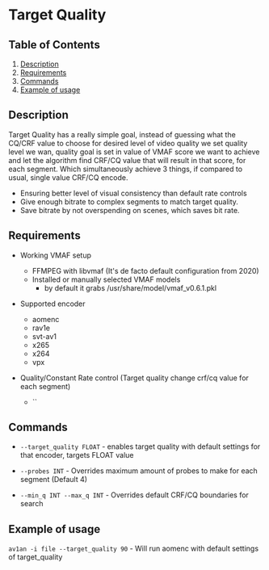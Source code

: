  # Target Quality

## Table of Contents
1. [Description](#Description)
2. [Requirements](#Requirements)
3. [Commands](#Commands)
4. [Example of usage](#Example-of-usage)

## Description

Target Quality has a really simple goal, instead of guessing what the CQ/CRF value to choose for desired level of video quality we set quality level we wan, quality goal is set in value of VMAF score we want to achieve and let the algorithm find CRF/CQ value that will result in that score, for each segment. Which simultaneously achieve 3 things, if compared to usual, single value CRF/CQ encode.

- Ensuring better level of visual consistency than default rate controls
- Give enough bitrate to complex segments to match target quality.
- Save bitrate by not overspending on scenes, which saves bit rate.

## Requirements

- Working VMAF setup
    - FFMPEG with libvmaf (It's de facto default configuration from 2020)
    - Installed or manually selected VMAF models
        - by default it grabs /usr/share/model/vmaf_v0.6.1.pkl

- Supported encoder
    - aomenc
    - rav1e
    - svt-av1
    - x265
    - x264
    - vpx

- Quality/Constant Rate control (Target quality change crf/cq value for each segment)
    - ``

## Commands

- `--target_quality FLOAT` - enables target quality with default settings for that encoder, targets FLOAT value

- `--probes INT` - Overrides maximum amount of probes to make for each segment (Default 4)

- `--min_q INT --max_q INT` - Overrides default CRF/CQ boundaries for search

## Example of usage

`av1an -i file --target_quality 90` - Will run aomenc with default settings of target_quality